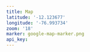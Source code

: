```yaml
---
title: Map
latitude: '-12.123677'
longitude: '-76.993734'
zoom: '18'
marker: google-map-marker.png
api_key:
---
```

